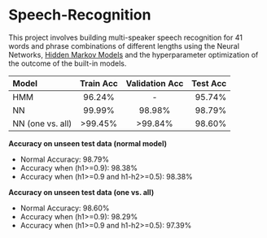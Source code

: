 # Speech-Recognition

This project involves building multi-speaker speech recognition for 41 words and phrase combinations of different lengths using the Neural Networks, [Hidden Markov Models](https://mi.eng.cam.ac.uk/~mjfg/mjfg_NOW.pdf) and the hyperparameter optimization of the outcome of the built-in models.

| Model | Train Acc | Validation Acc | Test Acc |
| :--- | :---: | :---: | ---: |     
| HMM   | 96.24% | - | 95.74% |
| NN | 99.99% | 98.98% | 98.79% |
| NN (one vs. all) | >99.45% | >99.84% | 98.60% |

**Accuracy on unseen test data (normal model)**
* Normal Accuracy: 98.79%
* Accuracy when (h1>=0.9): 98.38%
* Accuracy when (h1>=0.9 and h1-h2>=0.5): 98.38%

**Accuracy on unseen test data (one vs. all)**
* Normal Accuracy: 98.60%
* Accuracy when (h1>=0.9): 98.29%
* Accuracy when (h1>=0.9 and h1-h2>=0.5): 97.39%
